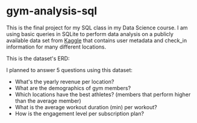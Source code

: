 # gym-analysis-sql

This is the final project for my SQL class in my Data Science course. I am using basic queries in SQLite to perform data analysis on a publicly available data set from [Kaggle](https://www.kaggle.com/datasets/mexwell/gym-check-ins-and-user-metadata) that contains user metadata and check_in information for many different locations. 

This is the dataset's ERD: 


I planned to answer 5 questions using this dataset:
- What's the yearly revenue per location?
- What are the demographics of gym members?
- Which locations have the best athletes? (members that perform higher than the average member)
- What is the average workout duration (min) per workout?
- How is the engagement level per subscription plan?
